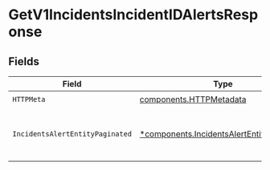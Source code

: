 # GetV1IncidentsIncidentIDAlertsResponse


## Fields

| Field                                                                                                 | Type                                                                                                  | Required                                                                                              | Description                                                                                           |
| ----------------------------------------------------------------------------------------------------- | ----------------------------------------------------------------------------------------------------- | ----------------------------------------------------------------------------------------------------- | ----------------------------------------------------------------------------------------------------- |
| `HTTPMeta`                                                                                            | [components.HTTPMetadata](../../models/components/httpmetadata.md)                                    | :heavy_check_mark:                                                                                    | N/A                                                                                                   |
| `IncidentsAlertEntityPaginated`                                                                       | [*components.IncidentsAlertEntityPaginated](../../models/components/incidentsalertentitypaginated.md) | :heavy_minus_sign:                                                                                    | List alerts that have been attached to an incident                                                    |